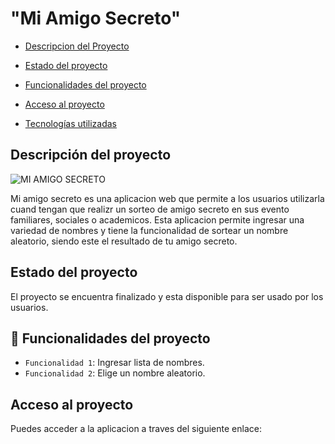 <h1><center></center>"Mi Amigo Secreto"</center> </h1>

- [Descripcion del Proyecto](#descripcion-del-proyecto)

- [Estado del proyecto](#Estado-del-proyecto)

- [Funcionalidades del proyecto](#Funcionalidades-del-proyecto)

- [Acceso al proyecto](#acceso-al-proyecto)

- [Tecnologías utilizadas](#tecnologías-utilizadas)

## Descripción del proyecto

![MI AMIGO SECRETO](image-4.png)

Mi amigo secreto es una aplicacion web que permite a los usuarios utilizarla cuand tengan que realizr un sorteo de amigo secreto en sus evento familiares, sociales o academicos. Esta aplicacion permite ingresar una variedad de nombres y tiene la funcionalidad de sortear un nombre aleatorio, siendo este el resultado de tu amigo secreto.

## Estado del proyecto

El proyecto se encuentra finalizado y esta disponible para ser usado por los usuarios.

## :hammer: Funcionalidades del proyecto

- `Funcionalidad 1`: Ingresar lista de nombres.
- `Funcionalidad 2`: Elige un nombre aleatorio.

## Acceso al proyecto

Puedes acceder a la aplicacion a traves del siguiente enlace:

